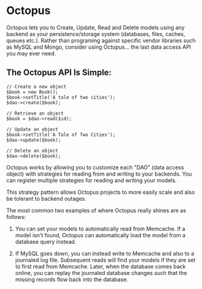 Octopus
=======
Octopus lets you to Create, Update, Read and Delete models using any backend as your persistence/storage system (databases, files, caches, queues etc.). Rather than programing against specific vendor libraries such as MySQL and Mongo, consider using Octopus... the last data access API you may ever need.

The Octopus API Is Simple:
-------------
```
// Create a new object
$book = new Book();
$book->setTitle('A tale of two cities');
$dao->create($book);

// Retrieve an object
$book = $dao->read($id);

// Update an object
$book->setTitle('A Tale of Two Cities');
$dao->update($book);

// Delete an object
$dao->delete($book);
```

Octopus works by allowing you to customize each "DAO" (data access object) with strategies for reading from and writing to your backends. You can register multiple strategies for reading and writing your models.

This strategy pattern allows Octopus projects to more easily scale and also be tolerant to backend outages. 

The most common two examples of where Octopus really shines are as follows:

1) You can set your models to automatically read from Memcache. If a model isn't found, Octopus can automatically load the model from a database query instead.

2) If MySQL goes down, you can instead write to Memcache and also to a journaled log file. Subsequent reads will find your models if they are set to first read from Memcache. Later, when the database comes back online, you can replay the journaled database changes such that the missing records flow back into the database.
